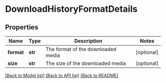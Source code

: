 # DownloadHistoryFormatDetails

## Properties
Name | Type | Description | Notes
------------ | ------------- | ------------- | -------------
**format** | **str** | The format of the downloaded media | [optional] 
**size** | **str** | The size of the downloaded media | [optional] 

[[Back to Model list]](../README.md#documentation-for-models) [[Back to API list]](../README.md#documentation-for-api-endpoints) [[Back to README]](../README.md)

